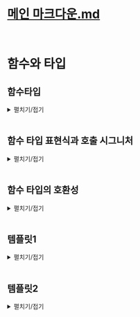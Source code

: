 # [메인 마크다운.md](README.md)
<br>


# 함수와 타입

## 함수타입
<details>
<summary>펼치기/접기</summary>
<br>

### 함수 타입 정의

먼저 두개의 매개변수의 합을 반환하는 func 함수를 선언해 본다.  
- src/Chapter0.ts
  ```ts
  function funcA(a, b) {
    return a + b;
  }
  ```
타입오류는 신경쓰지 않고 자바스크립트라고 생각하고 타인에게 설명해야 한다면 어떻게 설명하는것이 가장 좋은 방법일까?  

함수라는것은 기본적으로 매개변수를 받아 함수 블록 내부에 특정 연산과정을 거쳐 결과값을 반환하는 자바스크립트의 문법이다.  

그렇기 때문에 함수를 설명하는 가장 좋은 방법은 이 함수가 어떤 타입의 매개변수를 받고 어떤 연산을 거쳐 어떤 결과값을 반환하는지를 이야기하는 것이다.  

이 방법은 자바스크립트 버전의 설명이고 타입스크립트의 함수를 설명해야한다면 다음과 같다.  

- src/Chapter0.ts
  ```ts
  function funcB(a: number, b: number): number {
    return a + b;
  }
  ```
어떤 타입의 매개변수를 받고 어떤 타입의 결과 값을 반환하는지를 이야기 하는 것이다.  
연장선상에서 타입스크립트에서 함수의 타입을 정의할 때에도 좋은 설명 방식을 빌려 매개변수의 타입을 정의하고 반환값의 타입을 정의하는 식으로 함수의 타입을 정의하게 된다.   
<br>
반환값의 타입이 없다고 해도 반환값의 타입은 기본적으로 return문을 기준으로 자동으로 추론된다.
아래 함수의 경우 a는 number 타입이고, b도 number 타입이기 때문에 number + number는 number타입으로 추론을 해주게 된다.
- src/Chapter0.ts
  ```ts
  function funcC(a: number, b: number) {
    return a + b;
  }
  ```
<br>

### 화살표 함수 타입 정의
먼저 두개의 매개변수를 받아 더한값을 반환하는 화살표 함수를 선언한다.
- src/Chapter0.ts
  ```ts
  const funcD = (a, b) => a + b;
  ```
<br>

화살표 함수의 타입을 정의할떄에는 함수 선언식의 방식과 동일하다.  
매개변수 뒤에 타입 어노테이션을 선언하고, 반환타입 역시 함수 선언식과 동일하게 매개변수를 작성하는 소괄호 뒤에 타입 어노테이션을 선언한다.

- src/Chapter0.ts
  ```ts
  const funcE = (a: number, b: number): number => a + b;
  ```
<br>

화살표 함수의 반환 타입도 함수 선언식과 마찬가지로 함수의 반환값을 기준으로 자동으로 추론하기 때문에 생략하더라도 number타입으로 추론된다.
- src/Chapter0.ts
  ```ts
  const funcF = (a: number, b: number) => a + b;
  ```
<br>


### 함수의 매개변수

#### 자기소개 함수 예제
매개변수 name을 받아 console.log로 출력하는 기능을 구현한다.  
매개변수 name에 기본값을 문자열로 설정한다.  
매개변수의 기본값을 설정할 경우 매개변수의 타입을 직접 정의하지 않아도 오류가 발생하지 않으며 타입스크립트 컴파일러가 기본값을 기준으로 추론한다.  


- src/Chapter0.ts
  ```js
  function introduceA(name = "유혁스쿨") {
    console.log(`name : ${name}`);
  }
  ```

두가지 주의할 점이 있다.  
1. 기본값과 다른 타입으로 예를들어 number 등을 매개변수의 타입으로 정의할 경우 현재 기본값은 string인데 변수의 타입은 number로 정의되어 있어 뭐가 맞는것인지 오류를 발생하게 된다.  
2. 함수 호출시 자동 추론된 매개변수 타입(string)과 다른 타입을 인수로 전달하면 오류가 발생한다.

- src/Chapter0.ts
  ```js
  function introduceB(name: number = "유혁스쿨") { // [Error] Type 'string' is not assignable to type 'number'.ts(2322)

    console.log(`name : ${name}`);
  }

  introduceA(1);
  ```

#### 자기 소개 정보 확장
아래와 같이 키 정보에 대한 tall 매개변수를 추가하고, number타입으로 정의한다.  
함수 블록 내부에서는 name처럼 tall도 출력해준다.  
2개의 인수를 전달하며 해당 함수를 호출한다.  

- src/Chapter0.ts
  ```js
  function introduceC(name = "유혁스쿨", tall: number) {
    console.log(`name : ${name}`);
    console.log(`tall : ${tall}`);
  }
  introduceC("유혁스쿨", 200)
  ```

다음으로 tall 매개변수를 생략하고 호출한다.
이렇게 함수를 호출하면 tall이라는 매개변수가 필요한데, 실제로 전달하지 않았기 때문에 오류가 발생한다.  

- src/Chapter0.ts
  ```js
  introduceC("유혁스쿨") // [Error] An argument for 'tall' was not provided.
  ```

tall이라는 매개변수를 생략하고 싶다면 매개변수 타입 선언 전 변수의 바로옆에 물음표?를 넣어 마치 이전에 객체타입에 대해 살펴볼 때 선택적으로 프로퍼티를 만들었던 것과 같이 선택적 매개변수로 만들어 주면 된다.    
이렇게 선택적 매개변수가 된 tall이라는 매개변수에 마우스 커서를 올려보면 `(parameter) tall: number | undefined`와 같이 tall 변수에 들어오는 값이 number 타입의 값이 들어올 수도 있거나 혹은 값이 아에 안들어올 수도 있기 때문에 number와 undefined의 유니온 타입으로 추론되는것을 확인할 수 있다.  

- src/Chapter0.ts
  ```js
  function introduceD(name = "유혁스쿨", tall?: number) {
    console.log(`name : ${name}`);
    console.log(`tall : ${tall}`);
  }

  introduceD("유혁스쿨")
  ```

### 선택적 매개변수 - 유니온 타입, 타입좁히기
number와 undefined 유니온 타입이기 때문에 들어온 매개변수를 함수 블록내에서 10을 더하려고 하면 오류가 발생하게 된다.
덧셈 연산은 숫자와 숫자간에만 할수 있는 연산인데, 현재 tall이라는 값은 undefined일 수도 있는 값이기 때문에 불완전한 연산을 하지 못하도록 타입스크립트가 막아준다.

- src/Chapter0.ts
  ```js
  function introduceF(name = "유혁스쿨", tall?: number) {
    console.log(`name : ${name}`);
    if (typeof tall === "number") {
      console.log(`tall : ${tall + 10}`);
    }
  }
  ```
### 선택적 매개변수 - 필수 위치
실제 선택적 매개변수인 tall 뒤에 필수 매개변수를 하나 추가할 경우 정의 자체에서 오류가 발생한다.
선택적 매개변수보다 필수 매개변수가 뒤에 있기 때문에 발생하는 오류이다.

- src/Chapter0.ts
  ```js
  function introduceG(name = "유혁스쿨", tall?: number, age: number) {
    console.log(`name : ${name}`);
    if (typeof tall === "number") {
      console.log(`tall : ${tall + 10}`);
    }
  }

  introduceG("",13);
  ```
따라서 선택적 매개변수를 필수 매개변수와 함께 사용할 경우, 필수 매개변수를 선택적 매개변수 앞에 배치하면 해결이 된다.  


- src/Chapter0.ts
  ```js
  function introduceH(name = "유혁스쿨", age: number, tall?: number) {
    console.log(`name : ${name}`);
    if (typeof tall === "number") {
      console.log(`tall : ${tall + 10}`);
    }
  }

  introduceH("", 13); //name, age만 전달
  ```

#### 강의상 예외 내용
강의에서는 name변수가 필수 매개변수 이기 때문에 함수 호출시 name에 해당하는 값을 생략할 경우 오류가 발생한다고 설명하였으나, name에 기본값을 선언하게되면 `function introduceF(name?: string, tall?: number): void` 와 같이 타 입스크립트가 name도 선택적 매개변수로 해석한다.  
하지만 실제로 코드에서는 기본값이 설정되어 있으므로 같은 의미가 아니다.  
즉, 함수를 호출할때 `introduceF()` 로 호출하게 될 경우 선택적 매개변수로 작동하지만, 코드상에서는 매개변수를 받고있기 때문에 `introduceF(13);`와 같이 number타입 매개변수를 하나만 넣은 상태로 호출할경우 number타입 매개변수가 string타입 매개변수인 name에 전달되어 오류가 발생하게 된다.  

### Rest Parameter
매개변수 갯수 재한 없이 다양한 값들을 받고, 모두 합한 sum을 반환하는 함수를 만들어 본다.  
`getSum(...rest)` 와 같이 매개변수앞에 ...을 붙혀준다.  
해당 문법은 자바스크립트 문법으로 rest 파라미터 라고 부른다.  
가변적인 길이의 인수들을 전달하면 배열로 묶어 변수에 저장할 수 있도록 도와주는 문법이다.  
자바의 가변인자와 동일하다.  
rest parameter 매개변수의 타입은 어떻게 정의해줘야 할까?
예제에서 전달하려는 인수들은 모두 number타입의 값일 테니까 number 타입의 배열로 정의를 해주면 된다.

- src/Chapter0.ts
  ```js
  function getSumA(...rest: number[]) {
    let sum = 0
    for (let value of rest) {
      sum += value;
    }
    return sum;
  }
  getSumA(1, 2, 3) // 6
  getSumA(1, 2, 3, 4, 5) //15
  ```
  
만약 이때 매개변수의 갯수를 정하여 고정하고 싶다면 배열타입이 아닌 튜플 타입으로 정의하면 된다.

- src/Chapter0.ts
  ```js
  function getSumB(...rest: [number, number, number]) {
    let sum = 0
    for (let value of rest) {
      sum += value;
    }
    return sum;
  }
  getSumB(1, 2, 3) // 6
  getSumB(1, 2, 3, 4, 5) // [Error] Expected 3 arguments, but got 5.ts(2554)
  ```

</details>
<br>

## 함수 타입 표현식과 호출 시그니처
<details>
<summary>펼치기/접기</summary>
<br>

  ### 함수 타입 표현식
  <details>
  <summary>펼치기/접기</summary>
  <br>

  함수를 정의하려면 매개변수 타입들과 반환값의 타입들을 정의해서 함수의 타입을 정의할 수 있다.
  함수 타입 표현식이라는 것을 이용하면 타입 별칭을 이용해서도 함수의 타입을 정의할 수 있다.

  - src/Chapter1.ts
    ```ts
    const addA = (a, b) => a + b
    const addB = (a: number, b: number): number => a + b;
    ```

  #### 함수 타입 표현식 예제
  아래와 같이 타입 별칭을 이용하여 매개변수 타입과 반환값 타입 모두 number로 정의한다.  
  변수의 타입을 정의하듯 화살표 함수의 함수명 옆에 타입 어노테이션을 적용한다.  
  함수의 선언식에 직접 정의해주지 않아도 깔끔하게 함수의 타입 정의가 가능해진다.  
  이렇게 타입 별칭을 이용해 함수의 타입을 별도로 정의하는 문법을 함수타입표현식 이라고 하며, 영어로는 Function Type Expression이라고 부른다.  

  - src/Chapter1.ts
    ```ts
    type Add = (a: number, b: number) => number;
    const addC: Add = (a, b) => a + b; 
    ```
    인터넷에 돌아다니는 여러 문서나 강의들을 보면 해당 문법을 호출 시그니처 또는 함수 시그니처라고 부르기도 하는데, 엄밀히 말하면 TypeScript 공식 문서에서는 이 문법의 이름을 함수 타입 표현식이라고 소개하고 있다.  
    따라서 정확한 이름을 알아두는 건 매우 중요하므로 이렇게 함수 타입 표현식으로 알아두면 된다.  
  
  #### 함수 타입 표현식 장점
  덧셈 뿐만 아니라 뺄셈 그리고 곱셈, 나눗셈 등 사칙연산 함수와 비슷한 셩식의 함수 여러개를 만들어야 될 때 일반적으로 매개변수와 반환값에 모두 타입을 일일이 정의해줘야 한다면 중복되는 코드가 너무 많아진다.  
  그래서 이럴 때 함수 타입 표현식을 이용하면 굉장히 깔끔하게 코드를 고칠 수 있다.  
  type으로 정의된 Add 타입을 Operation 타입에 재정의하여 각 화살표 함수에 타입어노테이션으로 지정해준다.  
  - src/Chapter1.ts
    ```ts
    type OperationA= Add;
    const sub: OperationA = (a, b) => a - b;
    const multiply: OperationA = (a, b) => a * b;
    const divide: OperationA = (a, b) => a * b;
    ```

  Operaiont이 아닌 실제 정의된 우항의 타입 자체를 그대로 타입어노테이션으로 적용도 가능하다.
  타입별칭은 사실 우항에 있는 타입을 좌항의 이름으로 부르겠다는것으로 Operation이나 Add는 우항에 정의한 함수 타입 입을 해당 이름의 타입으로 저장한것과 같은것이다.  
  따라서 굳이 타입별칭을 이용하지 않아도 타입 어노테이션을 바로 정의한 뒤 값에 타입에 맞는 함수를 작성하면 되는것이다.  
  - src/Chapter1.ts
    ```ts
    const clacA: (a: number, b: number) => number = (a, b) => a + b;
    ```
  추가로 당연히 타입의 정의가 두개의 매개변수가 있는 함수를 정의하고 있기 때문에 만약 마음대로 매개변수의 개수를 하나 더 추가하면 당연히 오류가 발생하게 된다.  
  타입에는 두개의 매개변수가 있도록 했는데, 실제 구현부에서 3개의 매개변수를 썼기 때문이다.  
  따라서 함수의 타입을 표현식으로 정의할 때는 매개변수의 갯수와 타입을 다 맞춰줘야 한다.  
  - src/Chapter1.ts
    ```ts
    const clacB: (a: number, b: number) => number = (a, b, c) => a + b; // Type '(a: any, b: any, c: any) => any' is not assignable to type '(a: number, b: number) => number'. Target signature provides too few arguments. Expected 3 or more, but got 2.ts(2322)
    ```
  </details>
  <br>

  ### 호출 시그니처(콜 시그니처)
  <details>
  <summary>펼치기/접기</summary>
  <br>

  함수의 타입을 별도로 정의하는 또 다른 문법이다.  
  함수의 타입을 분리해서 정의할 수 있다.  
  type을 정의하듯 중괄호를 열어준 뒤, 중괄호 내부에 소괄호를열고 매개변수와 매개변수의 타입, 반환타입을 작성한다.
  이렇게 함수 타입을 정의하는 문법을 호출 시그니처라고 부른다.  
  - src/Chapter1.ts
    ```ts
    type OperationB = {
      (a: number, b: number): number;
    }

    const add2: OperationB = (a, b) => a + b;
    const sub2: OperationB = (a, b) => a - b;
    const multiply2: OperationB = (a, b) => a * b;
    const divide2: OperationB = (a, b) => a * b;
    ```
  일반적으로 함수의 타입을 타입별칭등을 이용하지 않고 정의할 때는 `function func(a: number): void {}` 이렇게 정의하는데
  여기서 `(a: number): void` 이 부분만 선언된 타입의 중괄호블록 내부에 작성한것이다.  
  이 문법을 호출 시그니처 또는 콜 시그니처라고 부르며, 함수 타입 표현식과 동일한 기능을 한다고 이해하면 된다.  
  함수의 타입을 정의하는데 이렇게 중괄호를 열어 마치 객체 타입을 정의하듯 하는 이유는 사실 자바스크립트의 함수도 객체이기 때문이다.  

  참고로 하이브리드 타입이라고 해서 호출 시그니처를 이용할 때 객체 프로퍼티를 추가로 정의할 수 있다.
  이것이 가능한 이유는 방금 말했듯 자바스크립트에서는 함수도 객체이기 때문이다.  
  OperationC 타입을 갖는 변수 add2는 함수처럼 호출될 수도 있고, .표기법을 이용하여 마치 객체를 사용하듯 사용할 수 있다.  
  따라서 이런식으로 타입을 만들면 해당 타입을 갖는 변수를 마치 객체로도 쓰고 함수로도 쓸 수 있다고 해서 하이브리드 타입이라고도 부른다.
  - src/Chapter1.ts
    ```ts
    type OperationC = {
      (a: number, b: number): number;
      name: string
    }
    ```
  </details>
  <br>

</details>
<br>


## 함수 타입의 호환성
<details>
<summary>펼치기/접기</summary>
<br>

기본 타입의 호환성이나 객체 타입의 호환성과 똑같이 함수 타입을 다른 함수 타입으로 취급해도 괜찮은가를 판단하는 말이다.  
함수타입의 호환성을 판단할 때는 두 가지의 체크리스트가 있다.  

1. 반환값의 타입이 호환되는지에 대한 여부
2. 매개변수의 타입이 호환되는지에 대한 여부
위 두가지의 기준이 모두 만족되어야만 두 함수의 타입이 호환된다라고 말할 수 있다.

### 1. 반환값이 호환되는가?
두개의 함수 타입을 만들어본다.  
number 타입의 반환값을 가지는 함수 타입 A와 number 리터럴 타입 10의 반환값 타입을 갖고 있는 함수 타입 B를 선언한다.  
다음으로 10을 반환하는 함수 a와 b에 각각의 함수 타입을 지정한다.  
B타입의 함수는 무조건 number 리터럴 타입 10을 반환하기 때문에 20을 반환하면 오류가 발생한다.

- src/Chapter2.ts
  ```ts
  type A = () => number;
  type B = () => 10;

  let a: A = () => 10;
  let b: B = () => 10; // 10이 아닌 number 값을 반환하면 오류가 발생한다.
  ```

이때 변수 a에 b를 할당할 경우 허용되지만 변수 b에 a를 할당할 경우는 허용되지 않는다.

- src/Chapter2.ts
  ```ts
  a = b;
  b = a; // b < a 즉, a가 number 타입이고, b는 number 리터럴타입 이므로 a 더 크다.
  ```
a함수의 반환값 타입은 number 타입이다.  
b함수의 반환값 타입은 number 리터럴 타입 10 이다.  
반환값 타입으로만 보자면 b에 a를 할당하겠다는 것은 type A를 type B로 취급하겠다는 것과 똑같은것이다.  
함수 a와 b의 타입이 다르기 때문이다.  

반환값의 기준으로만 보면 타입 B의 반환값은 number 리터럴 타입이다.  
타입 A의 반환값은 number 타입이다.  
number 타입을 number 리터럴 타입으로 취급하겠다는것이다.  
이는 number 타입이 number 리터럴타입 보다 크기 때문에 다운캐스팅에 해당한다.  
이것이 바로 허용되지 않는 이유이다.  
함수 타입 간의 호환성을 평가할 때 이렇게 반환값이 호환되는지에 대한 기준은 반환값끼리의 다운 캐스팅이 되면 안되도록 평가를 한다.  
따라서 a라는 변수에 저장된 함수의 반환값의 타입이 b 변수에 저장된 함수의 반환값 보다 크기 때문에 다운 캐스팅이다.  

반대로 a에 b를 할당하는것은 허용되었다.  
변수 a에 변수 b를 할당하는것은 b 타입을 a 타입으로 취급하겠다는 것이다.  
b 타입의 반환값으로만 보면 number 리터럴 타입 이며, a 타입의 반환값은 number 타입이다.  
number 리터럴 타입을 number 타입으로 취급하겠다는 것은 업캐스팅이기 때문에 a에 b를 할당하는것은 허용이 되는 것이다.  

이렇게 반환값 타입끼리는 업캐스팅하는 상황에서는 호환된다고 판단하고, 다운캐스팅 하는 상황에서는 호환되지 않는다고 판단한다.  
쉽게 말해 B타입을 A타입으로 취급하려고 할 때 A타입의 반환값이 더 큰 타입이라면 통과되고 반대로는 안된다고 하는것이다.

### 2. 매개변수가 호횐되는가?
2_1) 매개변수의 갯수가 같을 때.
2_2) 매개변수의 갯수가 다를 때.

#### 2_1) 매개변수 갯수가 같을 때 예제
매개변수는 number라는 타입을 갖고 반환타입은 void인 타입 C, 타입 D를 선언한다.
두개의 각 타입을 갖는 함수 c, d를 선언한다.  
타입도 같고 매개변수도 같을 경우 양쪽으로 할당하는것이 호환된다.
두개가 똑같은 타입이기 때문이다.  
- src/Chapter2.ts
  ```ts
  type C = (value: number) => void;
  type D = (value: number) => void;

  let c: C = (value) => {};
  let d: D = (value) => {};
  c = d; // 할당 허용 - 호환
  d = c; // 할당 허용 - 호환
  ```

아래와 같이 매개변수 value를 number 리터럴 타입 10으로 정의한 함수 타입 E가 정의된 실제 함수 e를 함수 c에 할당하려고 하면 오류가 발생한다.  
number 리터럴 타입을 number 타입으로 취급하는것이기 때문에 업캐스팅인데, 왜 안되는것일까?  
반환값 타입을 기준으로 호환성을 판단할때와는 다르게 매개변수의 타입을 기준으로 호환성을 판단할 때는 반대로 upcatsing일때는 호환이 되지 않는다고 평가한다.
반대의 경우로 다시 함수 e에 함수 c를 할당하도록 작성할 경우 오류가 발생하지 않는다.  
e는 number 리터럴타입 타입, c는 number타입 즉, `number → number 리터럴` 으로 취급하는 다운캐스팅이지만 허용이 되는것이다.  

결론적으로 매개변수의 타입을 기준으로 함수 타입의 호환성을 판단할 때에는 업캐스팅일땐 안되고, 다운캐스팅일때는 된다.  


- src/Chapter2.ts
  ```ts
  type E = (value: 10) => void;
  let e: E = (value) => {};
  c = e; // 업캐스팅 허용안됨. (Error)
  e = c; // 다운캐스팅 허용됨. 
  ```

매개변수가 객체 타입을 사용하는 예시로 조금 더 쉽게 설명이 가능하다.

- src/Chapter2.ts
  ```ts
  type Animal = {
    name: string;
  }
  type Dog = {
    name: string;
    color: string;
  }
  ```

Animal 타입이 조건이 더 작기 때문에 두 타입간의 관계는 Animal 타입이 Dog 타입의 Super 타입이다.  
각 타입을 지정할 함수를 구현해주고, Dog타입을 갖는 함수 dogFunc를 Animal타입을 갖는 함수 animalFunc에 할당할 경우 오류가 발생한다.  
이는 이전과 똑같은 상황으로 animalFunc의 매개변수 타입은 Animal이고 dogFunc 매개변수 타입은 Dog로 animalFunc의 매개변수 타입 Animal이 Super 타입으로 더 큰 타입이다.  
역시 dogFunc에서 animalFunc로 업캐스팅 되는 상황인데 안되는것이다.  

- src/Chapter2.ts
  ```ts
  let animalFunc = (animal: Animal) => {
    console.log(animal.name)
  };
  let dogFunc = (dog: Dog) => {
    console.log(dog.name)
    console.log(dog.color)
  };
  animalFunc = dogFunc;
  dogFunc = animalFunc;
  ```

animalFunc에 dogFunc를 할당한다는 것은 코드로 예를들면 다음과 같다.  
Animal타입에는 color라는 프로퍼티가 없기 때문에 오류가 발생한다.  
따라서 할당하려고 하는 함수의 매개변수 타입이 Dog처럼 서브타입일 경우 아래와 같이 말도안되는 코드가 나올 수 있기 때문에 업캐스팅일 때는 허용하지 않도록 막아주는것이다.
- src/Chapter2.ts
  ```ts
  let testFuncA = (animal: Animal) => {
    console.log(animal.name)
    console.log(animal.color) // [Error] Property 'color' does not exist on type 'Animal'.ts(2339)
  }
  ```

반대로 dogFunc에 animalFunc를 할당하는것을 허용하는 이유를 코드로 예를 들면 다음과 같다.  
dogFunc에 animalFunc를 할당하는 것이기 때문에 매개변수의 타입은 dogFunc를 따라야 한다.  
Dog타입은 Animal타입의 서브타입이기 때문에, 기본적으로 Animal타입의 객체들이 갖고 있는 모든 프로퍼티들을 Dog 타입은 이미 갖고 있다.  
그렇기 때문에 animalFunc를 dogFunc에 할당해도 전혀 아무런 타입 오류가 발생하지 않는 것이다.  
- src/Chapter2.ts
  ```ts
  let testFuncB = (dog: Dog) => {
    console.log(dog.name)
    console.log(dog.color)
  }
  ```

#### 2_2) 매개변수 갯수가 다를 때 예제
funcA = funcB가 허용되는 이유는 다음과 같다.  
funcA의 매개변수는 2개, funcB의 매개변수는 1개이다.  
funcA의 매개변수 갯수가 더 많기 때문에 허용된다.  

그러나 반대인 funcB = funcA의 경우는 허용되지 않는다.  
funcA의 매개변수 갯수가 더 많은데 funcB로 취급하려고 하는것은 허용되지 않는다.  
할당 하려고 하는 쪽의 함수 타입의 매개변수의 갯수가 더 적을 때에만 호환이 되는것이다.  
- src/Chapter2.ts
  ```ts
  type FuncA = (a: number, b: number) => void;
  type FuncB = (a: number) => void;

  let funcA: FuncA = (a, b) => {};
  let funcB: FuncB = (a) => {}; // [Error] Type 'FuncA' is not assignable to type 'FuncB'.  Target signature provides too few arguments. Expected 2 or more, but got 1.ts(2322)
  funcA = funcB;
  funcB = funcA;
  ```

물론 당연하게도 매개변수의 갯수가 더 작은 funcD를 funcC에 할당하려고 할때 만약 실제 할당되는 기준의 매개변수의 타입이 서로 다를 경우에도 허용되지 않는다.  
적어도 갯수가 다를 때의 기준을 적용 하려면 타입이 같은 매개변수가 있어야 된다.
- src/Chapter2.ts
  ```ts
  type FuncC = (a: string, b: number) => void;
  type FuncD = (a: number) => void;

  let funcC: FuncC = (a, b) => {};
  let funcD: FuncD = (a) => {}; 
  funcC = funcD; // [Error] Type 'FuncD' is not assignable to type 'FuncC'. Types of parameters 'a' and 'a' are incompatible. Type 'string' is not assignable to type 'number'.ts(2322)
  ```

</details>
<br>

## 템플릿1
<details>
<summary>펼치기/접기</summary>
<br>

</details>
<br>

## 템플릿2
<details>
<summary>펼치기/접기</summary>
<br>

  ### 템플릿
  <details>
  <summary>펼치기/접기</summary>
  <br>

  </details>
  <br>

  ### 템플릿
  <details>
  <summary>펼치기/접기</summary>
  <br>

  </details>
  <br>

</details>
<br>
